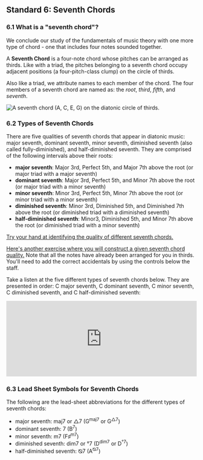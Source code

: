 ## Standard 6: Seventh Chords ##	

### 6.1 What is a "seventh chord"?

We conclude our study of the fundamentals of music theory with one more type of chord - one that includes four notes sounded together.

A **Seventh Chord** is a four-note chord whose pitches can be arranged as thirds. Like with a triad, the pitches belonging to a seventh chord occupy adjacent positions (a four-pitch-class clump) on the circle of thirds.

Also like a triad, we attribute names to each member of the chord. The four members of a seventh chord are named as: the *root*, *third*, *fifth*, and *seventh*.	

![A seventh chord (A, C, E, G) on the diatonic circle of thirds.](http://openmusictheory.com/Graphics/triadsSeventhChords/circleOfThirds-seventhRTFS.svg "A seventh chord on the diatonic circle of thirds.")

### 6.2 Types of Seventh Chords

There are five qualities of seventh chords that appear in diatonic music: major seventh, dominant seventh, minor seventh, diminished seventh (also called fully-diminished), and half-diminished seventh. They are comprised of the following intervals above their roots:	

- **major seventh**: Major 3rd, Perfect 5th, and Major 7th above the root (or major triad with a major seventh)	
- **dominant seventh**: Major 3rd, Perfect 5th, and Minor 7th above the root (or major triad with a minor seventh)	
- **minor seventh**: Minor 3rd, Perfect 5th, Minor 7th above the root (or minor triad with a minor seventh)	
- **diminished seventh**: Minor 3rd, Diminished 5th, and Diminished 7th above the root (or diminished triad with a diminished seventh)	
- **half-diminished seventh**: Minor3, Diminished 5th, and Minor 7th above the root (or diminished triad with a minor seventh)	

[Try your hand at identifying the quality of different seventh chords.](https://www.musictheory.net/exercises/chord/brwy9yoxybbyyyy)

[Here's another exercise where you will construct a given seventh chord quality.](https://www.musictheory.net/exercises/chord-construction/brwy9yoxyyybbyyyn) Note that all the notes have already been arranged for you in thirds. You'll need to add the correct accidentals by using the controls below the staff.

Take a listen at the five different types of seventh chords below. They are presented in order: C major seventh, C dominant seventh, C minor seventh, C diminished seventh, and C half-diminished seventh:

<iframe src="https://trinket.io/embed/music/cc6f440391" width="100%" height="200" frameborder="0" marginwidth="0" marginheight="0" allowfullscreen></iframe>

### 6.3 Lead Sheet Symbols for Seventh Chords

The following are the lead-sheet abbreviations for the different types of seventh chords:	

- major seventh: maj7 or △7 (G<sup>maj7</sup> or G<sup>△7</sup>)	
- dominant seventh: 7 (B<sup>7</sup>)	
- minor seventh: m7 (F&#9839;<sup>m7</sup>)	
- diminished seventh: dim7 or °7 (D<sup>dim7</sup> or D<sup>°7</sup>)	
- half-diminished seventh: ⦰7 (A<sup>⦰7</sup>)
